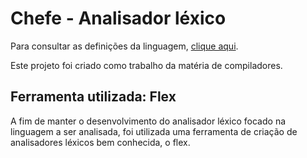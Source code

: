 # Chefe - Analisador léxico

Para consultar as definições da linguagem, [clique aqui](https://github.com/victor-borges/chefe).

Este projeto foi criado como trabalho da matéria de compiladores.

## Ferramenta utilizada: Flex

A fim de manter o desenvolvimento do analisador léxico focado na linguagem a ser analisada, foi utilizada uma ferramenta de criação de analisadores léxicos bem conhecida, o flex.

